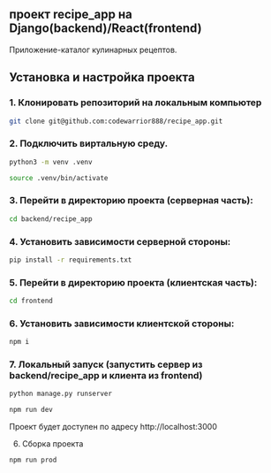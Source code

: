 ## проект recipe_app на Django(backend)/React(frontend)

Приложение-каталог кулинарных рецептов.

## Установка и настройка проекта

### 1. Клонировать репозиторий на локальным компьютер
```bash
git clone git@github.com:codewarrior888/recipe_app.git
```

### 2. Подключить виртальную среду.
```bash
python3 -m venv .venv
```
```bash
source .venv/bin/activate
```
### 3. Перейти в директорию проекта (серверная часть):
```bash
cd backend/recipe_app
```

### 4. Установить зависимости серверной стороны:
```bash
pip install -r requirements.txt
```

### 5. Перейти в директорию проекта (клиентская часть):
```bash
cd frontend
```

### 6. Установить зависимости клиентской стороны:
```bash
npm i
```

### 7. Локальный запуск (запустить сервер из backend/recipe_app и клиента из frontend)
```bash
python manage.py runserver
```
```bash
npm run dev
```
Проект будет доступен по адресу http://localhost:3000

6. Сборка проекта
```bash
npm run prod
```
